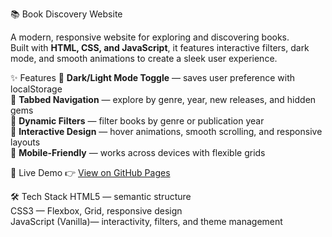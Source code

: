 📚 Book Discovery Website

A modern, responsive website for exploring and discovering books.  
Built with **HTML, CSS, and JavaScript**, it features interactive filters, dark mode, and smooth animations to create a sleek user experience.


 ✨ Features
🌙 **Dark/Light Mode Toggle** — saves user preference with localStorage  
 📑 **Tabbed Navigation** — explore by genre, year, new releases, and hidden gems  
🔎 **Dynamic Filters** — filter books by genre or publication year  
🎨 **Interactive Design** — hover animations, smooth scrolling, and responsive layouts  
📱 **Mobile-Friendly** — works across devices with flexible grids  



🚀 Live Demo
👉 [View on GitHub Pages](https://yourusername.github.io/book-discovery-site/)  
  

🛠️ Tech Stack
HTML5 — semantic structure  
CSS3 — Flexbox, Grid, responsive design  
JavaScript (Vanilla)— interactivity, filters, and theme management  
